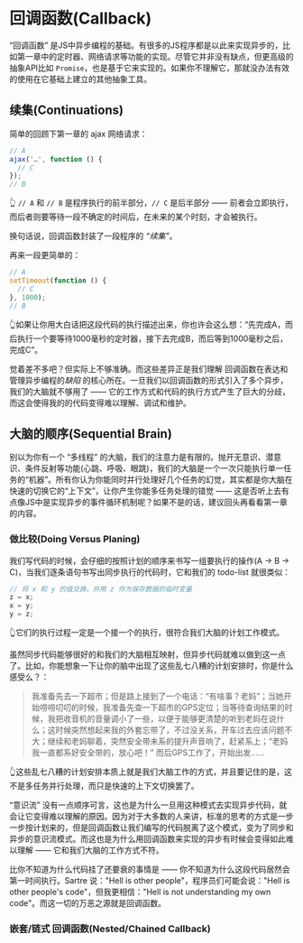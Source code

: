 # 回调函数(Callback)
“回调函数” 是JS中异步编程的基础。有很多的JS程序都是以此来实现异步的，比如第一章中的定时器、网络请求等功能的实现。尽管它并非没有缺点，但更高级的抽象API比如 `Promise`，也是基于它来实现的。如果你不理解它，那就没办法有效的使用在它基础上建立的其他抽象工具。

## 续集(Continuations)
简单的回顾下第一章的 ajax 网络请求：

```js
// A
ajax('…', function () {
  // C
});
// B
```

👆 `// A` 和 `// B` 是程序执行的前半部分，`// C` 是后半部分 —— 前者会立即执行，而后者则要等待一段不确定的时间后，在未来的某个时刻，才会被执行。

换句话说，回调函数封装了一段程序的 *“续集”*。

再来一段更简单的：

```js
// A
setTimeout(function () {
  // C
}, 1000);
// B
```

👆如果让你用大白话把这段代码的执行描述出来，你也许会这么想：“先完成A，而后执行一个要等待1000毫秒的定时器，接下去完成B，而后等到1000毫秒之后，完成C”。

觉着差不多吧？但实际上不够准确。而这些差异正是我们理解 回调函数在表达和管理异步编程的*缺陷* 的核心所在。一旦我们以回调函数的形式引入了多个异步，我们的大脑就不够用了 —— 它的工作方式和代码的执行方式产生了巨大的分歧，而这会使得我的的代码变得难以理解、调试和维护。

## 大脑的顺序(Sequential Brain)
别以为你有一个 “多线程” 的大脑，我们的注意力是有限的。抛开无意识、潜意识、条件反射等功能(心跳、呼吸、眼跳)，我们的大脑是一个一次只能执行单一任务的“机器”。所有你认为你能同时并行处理好几个任务的幻觉，其实都是你大脑在快速的切换它的“上下文”，让你产生你能多任务处理的错觉 —— 这是否听上去有点像JS中是实现异步的事件循环机制呢？如果不是的话，建议回头再看看第一章的内容。

### 做比较(Doing Versus Planing)
我们写代码的时候，会仔细的按照计划的顺序来书写一组要执行的操作(A -> B -> C)，当我们逐条语句书写出同步执行的代码时，它和我们的 todo-list 就很类似：

```js
// 将 x 和 y 的值交换，并用 z 作为保存数据的临时变量
z = x;
x = y;
y = z;
```

👆它们的执行过程一定是一个接一个的执行，很符合我们大脑的计划工作模式。

虽然同步代码能够很好的和我们的大脑相互映射，但异步代码就难以做到这一点了。比如，你能想象一下让你的脑中出现了这些乱七八糟的计划安排时，你是什么感受么？：

> 我准备先去一下超市；但是路上接到了一个电话：“有啥事？老妈”；当她开始唠唠叨叨的时候，我准备先查一下超市的GPS定位；当等待查询结果的时候，我把收音机的音量调小了一些，以便于能够更清楚的听到老妈在说什么；这时候突然想起来我的外套忘带了，不过没关系，开车过去应该问题不大；继续和老妈聊着，突然安全带未系的提升声音响了，赶紧系上；“老妈我一直都系好安全带的，放心吧！” 而后GPS工作了，开始出发……

👆这些乱七八糟的计划安排本质上就是我们大脑工作的方式，并且要记住的是，这不是多任务并行处理，而只是快速的上下文切换罢了。

“意识流” 没有一点顺序可言，这也是为什么一旦用这种模式去实现异步代码，就会让它变得难以理解的原因。因为对于大多数的人来讲，标准的思考的方式是一步一步按计划来的，但是回调函数让我们编写的代码脱离了这个模式，变为了同步和异步的意识流模式。而这也是为什么用回调函数来实现的异步有时候会变得如此难以理解 —— 它和我们大脑的工作方式不符。

比你不知道为什么代码挂了还要衰的事情是 —— 你不知道为什么这段代码居然会第一时间执行。Sartre 说："Hell is other people"，程序员们可能会说："Hell is other people's code"，但我更相信："Hell is not understanding my own code"。而这一切的万恶之源就是回调函数。

### 嵌套/链式 回调函数(Nested/Chained Callback)